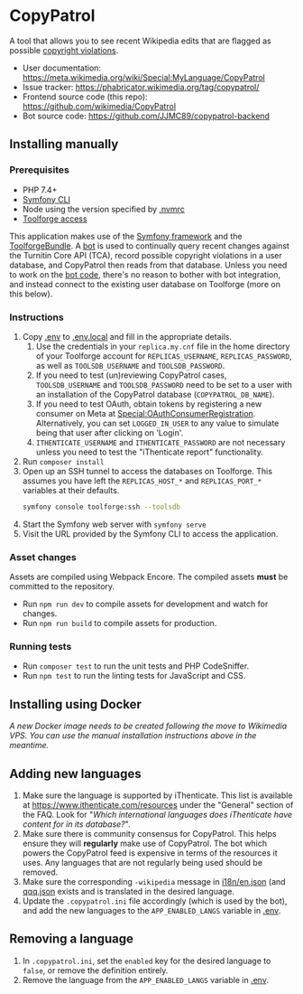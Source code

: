 CopyPatrol
==========

A tool that allows you to see recent Wikipedia edits that are flagged as possible
[copyright violations](https://en.wikipedia.org/wiki/Wikipedia:Copyright_violations).

* User documentation: https://meta.wikimedia.org/wiki/Special:MyLanguage/CopyPatrol
* Issue tracker: https://phabricator.wikimedia.org/tag/copypatrol/
* Frontend source code (this repo): https://github.com/wikimedia/CopyPatrol
* Bot source code: https://github.com/JJMC89/copypatrol-backend

## Installing manually

### Prerequisites

* PHP 7.4+
* [Symfony CLI](https://symfony.com/download#step-1-install-symfony-cli)
* Node using the version specified by [.nvmrc](.nvmrc)
* [Toolforge access](https://wikitech.wikimedia.org/wiki/Help:Toolforge/Quickstart)

This application makes use of the [Symfony framework](https://symfony.com/) and
the [ToolforgeBundle](https://github.com/wikimedia/ToolforgeBundle). A [bot](https://meta.wikimedia.org/wiki/User:CopyPatrolBot) is used
to continually query recent changes against the Turnitin Core API (TCA), record possible copyright
violations in a user database, and CopyPatrol then reads from that database. Unless you need to work
on the [bot code](https://github.com/JJMC89/copypatrol-backend), there's no reason to bother with bot
integration, and instead connect to the existing user database on Toolforge (more on this below).

### Instructions

1. Copy [.env](.env) to [.env.local](.env.local) and fill in the appropriate details.
    1. Use the credentials in your `replica.my.cnf` file in the home directory of your
       Toolforge account for `REPLICAS_USERNAME`, `REPLICAS_PASSWORD`, as well as
       `TOOLSDB_USERNAME` and `TOOLSDB_PASSWORD`.
    2. If you need to test (un)reviewing CopyPatrol cases, `TOOLSDB_USERNAME` and `TOOLSDB_PASSWORD`
       need to be set to a user with an installation of the CopyPatrol database (`COPYPATROL_DB_NAME`).
    3. If you need to test OAuth, obtain tokens by registering a new consumer on Meta at
       [Special:OAuthConsumerRegistration](https://meta.wikimedia.org/wiki/Special:OAuthConsumerRegistration).
       Alternatively, you can set `LOGGED_IN_USER` to any value to simulate being that user
       after clicking on 'Login'.
    4. `ITHENTICATE_USERNAME` and `ITHENTICATE_PASSWORD` are not necessary unless you need
       to test the "iThenticate report" functionality.
2. Run `composer install`
3. Open up an SSH tunnel to access the databases on Toolforge. This assumes you have left
   the `REPLICAS_HOST_*` and `REPLICAS_PORT_*` variables at their defaults.
   ```bash
   symfony console toolforge:ssh --toolsdb
   ```
4. Start the Symfony web server with `symfony serve`
5. Visit the URL provided by the Symfony CLI to access the application.

### Asset changes

Assets are compiled using Webpack Encore. The compiled assets **must** be committed to the repository.

* Run `npm run dev` to compile assets for development and watch for changes.
* Run `npm run build` to compile assets for production.

### Running tests

* Run `composer test` to run the unit tests and PHP CodeSniffer.
* Run `npm test` to run the linting tests for JavaScript and CSS.

## Installing using Docker

_A new Docker image needs to be created following the move to Wikimedia VPS._
_You can use the manual installation instructions above in the meantime._

## Adding new languages

1. Make sure the language is supported by iThenticate. This list is available at https://www.ithenticate.com/resources
   under the "General" section of the FAQ. Look for "_Which international languages does iThenticate have content for in its database?_".
2. Make sure there is community consensus for CopyPatrol. This helps ensure they will **regularly** make use of CopyPatrol.
   The bot which powers the CopyPatrol feed is expensive in terms of the resources it uses.
   Any languages that are not regularly being used should be removed.
3. Make sure the corresponding `-wikipedia` message in [i18n/en.json](i18n/en.json) (and [qqq.json](i18n/qqq.json)
   exists and is translated in the desired language.
4. Update the `.copypatrol.ini` file accordingly (which is used by the bot),
   and add the new languages to the `APP_ENABLED_LANGS` variable in [.env](.env).

## Removing a language

1. In `.copypatrol.ini`, set the `enabled` key for the desired language to `false`,
   or remove the definition entirely.
2. Remove the language from the `APP_ENABLED_LANGS` variable in [.env](.env).

